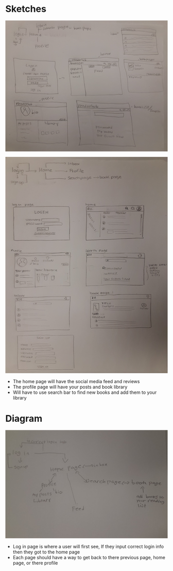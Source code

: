 # Sketches

![SketchMaxHibbard](/sketches/SketchMaxHibbard.png)


![SketchAnnaDiIulio](/sketches/SketchAnnaDiIulio.png)

* The home page will have the social media feed and reviews
* The profile page will have your posts and book library
* Will have to use search bar to find new books and add them to your library

# Diagram


![Diagram](/sketches/Diagram.jpg)

* Log in page is where a user will first see, If they input correct login info then they got to the home page
* Each page should have a way to get back to there previous page, home page, or there profile

